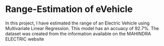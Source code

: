 # Range-Estimation of eVehicle

In this project, I have estimated the range of an Electric Vehicle using Multivariate Linear Regression.
This model has an accuacy of 92.7%.
The dataset was created from the information available on the MAHINDRA ELECTRIC website
